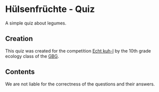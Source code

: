 # Hülsenfrüchte - Quiz
A simple quiz about legumes.

## Creation
This quiz was created for the competition [Echt kuh-l](https://www.echtkuh-l.de/) by the 10th grade ecology class of the [GBG](https://gbgseelze.de).

## Contents
We are not liable for the correctness of the questions and their answers.
